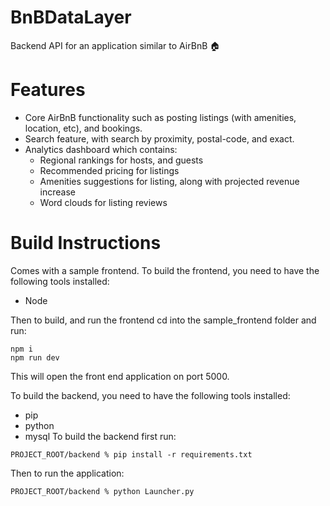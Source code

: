 # BnBDataLayer
Backend API for an application similar to AirBnB 🏠

# Features
- Core AirBnB functionality such as posting listings (with amenities, location, etc), and bookings. 
- Search feature, with search by proximity, postal-code, and exact.
- Analytics dashboard which contains:
    - Regional rankings for hosts, and guests
    - Recommended pricing for listings
    - Amenities suggestions for listing, along with projected revenue increase
    - Word clouds for listing reviews
 
# Build Instructions

Comes with a sample frontend.
To build the frontend, you need to have the following tools installed:
 - Node

Then to build, and run the frontend cd into the sample_frontend folder and run:
```
npm i
npm run dev
```
This will open the front end application on port 5000.

To build the backend, you need to have the following tools installed:
- pip
- python
- mysql
To build the backend first run:

```
PROJECT_ROOT/backend % pip install -r requirements.txt
```
Then to run the application:

```
PROJECT_ROOT/backend % python Launcher.py
```
